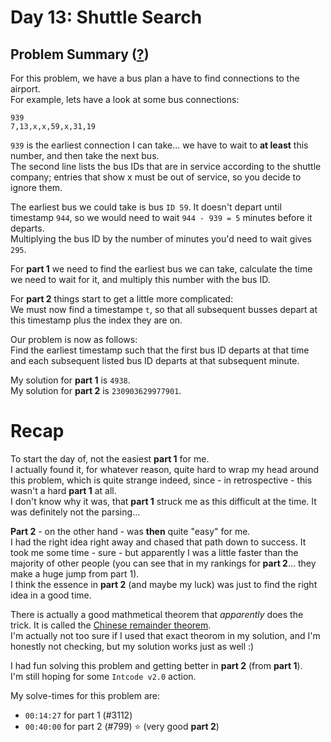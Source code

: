 # Day 13: Shuttle Search
## Problem Summary ([?](https://adventofcode.com/2020/day/13))

For this problem, we have a bus plan a have to find connections to the airport.  
For example, lets have a look at some bus connections:  
```
939
7,13,x,x,59,x,31,19
```

`939` is the earliest connection I can take... we have to wait to **at least** this number, and then take the next bus.  
The second line lists the bus IDs that are in service according to the shuttle company; entries that show x must be out of service, so you decide to ignore them.

The earliest bus we could take is bus `ID 59`. It doesn't depart until timestamp `944`, so we would need to wait `944 - 939 = 5` minutes before it departs.  
Multiplying the bus ID by the number of minutes you'd need to wait gives `295`.

For **part 1** we need to find the earliest bus we can take, calculate the time we need to wait for it, and multiply this number with the bus ID.

For **part 2** things start to get a little more complicated:  
We must now find a timestampe `t`, so that all subsequent busses depart at this timestamp plus the index they are on.

Our problem is now as follows:  
Find the earliest timestamp such that the first bus ID departs at that time and each subsequent listed bus ID departs at that subsequent minute.

My solution for **part 1** is `4938`.  
My solution for **part 2** is `230903629977901`.  

# Recap

To start the day of, not the easiest **part 1** for me.  
I actually found it, for whatever reason, quite hard to wrap my head around this problem, which is quite strange indeed, since - in retrospective - this wasn't a hard **part 1** at all.  
I don't know why it was, that **part 1** struck me as this difficult at the time. It was definitely not the parsing...

**Part 2** - on the other hand - was **then** quite "easy" for me.  
I had the right idea right away and chased that path down to success. It took me some time - sure - but apparently I was a little faster than the majority of other people (you can see that in my rankings for **part 2**... they make a huge jump from part 1).  
I think the essence in **part 2** (and maybe my luck) was just to find the right idea in a good time.

There is actually a good mathmetical theorem that *apparently* does the trick. It is called the [Chinese remainder theorem](https://en.wikipedia.org/wiki/Chinese_remainder_theorem).  
I'm actually not too sure if I used that exact theorom in my solution, and I'm honestly not checking, but my solution works just as well :)

I had fun solving this problem and getting better in **part 2** (from **part 1**).  
I'm still hoping for some `Intcode v2.0` action.

My solve-times for this problem are:
- `00:14:27` for part 1 (#3112) 
- `00:40:00` for part 2 (#799) ⭐️ (very good **part 2**)
